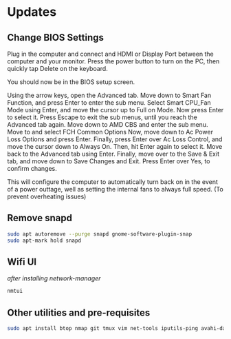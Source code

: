 # Updates

## Change BIOS Settings

<procedure title="Entering the BIOS Setup Screen" id="BIOS-id">
    <step>Plug in the computer and connect and HDMI or Display Port between the computer
            and your monitor.</step>
    <step>Press the power button to turn on the PC, then quickly tap
            <control>Delete</control> on the keyboard.</step>
    <p>You should now be in the BIOS setup screen.</p>
</procedure>

<procedure title="Configuring the BIOS Setup" id="BIOS-config">
    <step>Using the arrow keys, open the <ui-path>Advanced</ui-path> tab.</step>
    <step>Move down to <ui-path>Smart Fan Function</ui-path>, and press <control>Enter</control> to 
        enter the sub menu.</step>
    <step>Select <ui-path>Smart CPU_Fan Mode</ui-path> using <control>Enter</control>, and move the cursor
        up to <ui-path>Full on Mode</ui-path>. Now press <control>Enter</control> to select it.</step>
    <step>Press <control>Escape</control> to exit the sub menus, until you reach the <ui-path>Advanced</ui-path> tab 
        again.</step>
    <step>Move down to <ui-path>AMD CBS</ui-path> and enter the sub menu.</step>
    <step>Move to and select <ui-path>FCH Common Options</ui-path> </step>
    <step>Now, move down to <ui-path>Ac Power Loss Options</ui-path> and press <control>Enter</control>.</step>
    <step>Finally, press <control>Enter</control> over <ui-path>Ac Loss Control</ui-path>, and move the
        cursor down to <ui-path>Always On</ui-path>. Then, hit <control>Enter</control> again to select it.</step>
    <step>Move back to the <ui-path>Advanced</ui-path> tab using <control>Enter</control>.</step>
    <step>Finally, move over to the <ui-path>Save & Exit</ui-path> tab, and move down 
        to <ui-path>Save Changes and Exit</ui-path>.</step>
    <step>Press <control>Enter</control> over <ui-path>Yes</ui-path>, to confirm changes.</step>
    <p>This will configure the computer to automatically turn back on in the event of a power outtage, 
        well as setting the internal fans to always full speed. (To prevent overheating issues)</p>



   
</procedure>

## Remove snapd

```Bash
sudo apt autoremove --purge snapd gnome-software-plugin-snap
sudo apt-mark hold snapd
```

## Wifi UI
*after installing network-manager*
```Bash
nmtui
```

## Other utilities and pre-requisites

```Bash
sudo apt install btop nmap git tmux vim net-tools iputils-ping avahi-daemon libnss-mdns mdns-scan avahi-utils avahi-discover build-essential make cmake gcc libairspy-dev libairspyhf-dev libavahi-client-dev libbsd-dev libfftw3-dev libhackrf-dev libiniparser-dev libncurses5-dev libopus-dev librtlsdr-dev libusb-1.0-0-dev libusb-dev portaudio19-dev libasound2-dev uuid-dev rsync sox libsox-fmt-all opus-tools flac tcpdump wireshark libhdf5-dev libsamplerate-dev
```